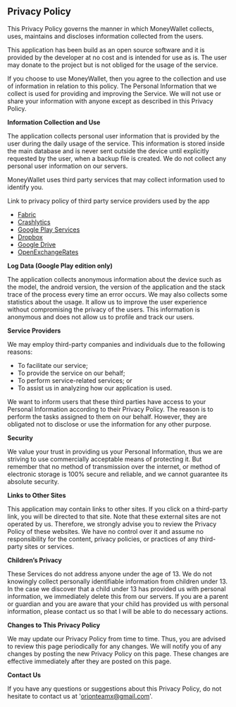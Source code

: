 ## Privacy Policy

This Privacy Policy governs the manner in which MoneyWallet collects, uses, maintains and discloses information collected from the users.

This application has been build as an open source software and it is provided by the developer at no cost and is intended for use as is. The user may donate to the project but is not obliged for the usage of the service.

If you choose to use MoneyWallet, then you agree to the collection and use of information in relation to this policy. The Personal Information that we collect is used for providing and improving the Service. We will not use or share your information with anyone except as described in this Privacy Policy.

**Information Collection and Use**

The application collects personal user information that is provided by the user during the daily usage of the service. This information is stored inside the main database and is never sent outside the device until explicitly requested by the user, when a backup file is created. We do not collect any personal user information on our servers.

MoneyWallet uses third party services that may collect information used to identify you.

Link to privacy policy of third party service providers used by the app

*   [Fabric](https://fabric.io/privacy)
*   [Crashlytics](http://try.crashlytics.com/terms/privacy-policy.pdf)
*   [Google Play Services](https://www.google.com/policies/privacy/)
*   [Dropbox](https://www.dropbox.com/it/privacy)
*   [Google Drive](https://www.google.com/drive/terms-of-service)
*   [OpenExchangeRates](https://openexchangerates.org/privacy)

**Log Data (Google Play edition only)**

The application collects anonymous information about the device such as the model, the android version, the version of the application and the stack trace of the process every time an error occurs. We may also collects some statistics about the usage. It allow us to improve the user experience without compromising the privacy of the users. This information is anonymous and does not allow us to profile and track our users.

**Service Providers**

We may employ third-party companies and individuals due to the following reasons:

*   To facilitate our service;
*   To provide the service on our behalf;
*   To perform service-related services; or
*   To assist us in analyzing how our application is used.

We want to inform users that these third parties have access to your Personal Information according to their Privacy Policy. The reason is to perform the tasks assigned to them on our behalf. However, they are obligated not to disclose or use the information for any other purpose.

**Security**

We value your trust in providing us your Personal Information, thus we are striving to use commercially acceptable means of protecting it. But remember that no method of transmission over the internet, or method of electronic storage is 100% secure and reliable, and we cannot guarantee its absolute security.

**Links to Other Sites**

This application may contain links to other sites. If you click on a third-party link, you will be directed to that site. Note that these external sites are not operated by us. Therefore, we strongly advise you to review the Privacy Policy of these websites. We have no control over it and assume no responsibility for the content, privacy policies, or practices of any third-party sites or services.

**Children’s Privacy**

These Services do not address anyone under the age of 13\. We do not knowingly collect personally identifiable information from children under 13\. In the case we discover that a child under 13 has provided us with personal information, we immediately delete this from our servers. If you are a parent or guardian and you are aware that your child has provided us with personal information, please contact us so that I will be able to do necessary actions.

**Changes to This Privacy Policy**

We may update our Privacy Policy from time to time. Thus, you are advised to review this page periodically for any changes. We will notify you of any changes by posting the new Privacy Policy on this page. These changes are effective immediately after they are posted on this page.

**Contact Us**

If you have any questions or suggestions about this Privacy Policy, do not hesitate to contact us at 'orionteamx@gmail.com'.